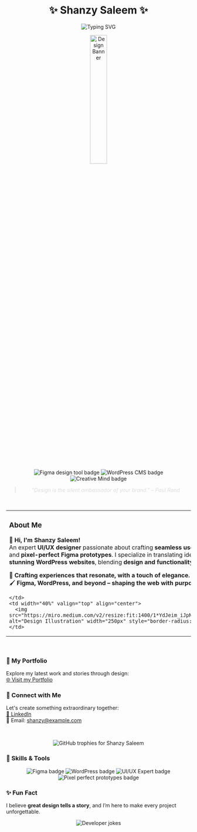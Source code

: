 <h1 align="center">✨ Shanzy Saleem ✨</h1>

<p align="center">
  <img src="https://readme-typing-svg.herokuapp.com?font=roboto+Display&size=28&duration=3000&pause=800&color=ffffff&center=true&vCenter=true&width=600&lines=Crafting+Elegant+Digital+Experiences;Mastering+Figma+Prototypes;Expert+in+WordPress+and+UI%2FUX" alt="Typing SVG" />
</p>

<p align="center">
  <img src="https://miro.medium.com/v2/resize:fit:1400/1*YdJeim_iJpNxW9SU4PHWhg.gif" width="30%" alt="Design Banner" />
</p>

<p align="center">
  <img src="https://img.shields.io/badge/UI%2FUX%20Design-Figma-%23F24E1E?style=for-the-badge&logo=figma&logoColor=white" alt="Figma design tool badge">
  <img src="https://img.shields.io/badge/Web%20Design-WordPress-%232682D1?style=for-the-badge&logo=wordpress&logoColor=white" alt="WordPress CMS badge">
  <img src="https://img.shields.io/badge/Creative-Mind-%23FFC0CB?style=for-the-badge" alt="Creative Mind badge">
</p>

<blockquote align="center" style="font-style:italic; color:#ddd;">
  "Design is the silent ambassador of your brand." – Paul Rand
</blockquote>

<br>

<table width="100%">
  <tr>
    <td width="60%" valign="top">

### About Me

🌸 **Hi, I'm Shanzy Saleem!**  
An expert **UI/UX designer** passionate about crafting **seamless user experiences** and **pixel-perfect Figma prototypes**. I specialize in translating ideas into **visually stunning WordPress websites**, blending **design and functionality** effortlessly.

🎨 **Crafting experiences that resonate, with a touch of elegance.**  
🖌️ **Figma, WordPress, and beyond – shaping the web with purpose and style.**

    </td>
    <td width="40%" valign="top" align="center">
      <img src="https://miro.medium.com/v2/resize:fit:1400/1*YdJeim_iJpNxW9SU4PHWhg.gif" alt="Design Illustration" width="250px" style="border-radius:12px;"/>
    </td>
  </tr>
</table>

<br>

### 📌 My Portfolio  
Explore my latest work and stories through design:  
[🌐 Visit my Portfolio](https://shanzysaleem.me)

### 🤝 Connect with Me  
Let's create something extraordinary together:  
[🔗 LinkedIn](https://www.linkedin.com/in/yourlinkedinprofile)  
📧 Email: shanzy@example.com

<br>

<p align="center">
  <img src="https://github-profile-trophy.vercel.app/?username=shanzy-saleem&theme=gruvbox&title=Followers,Stars,Commit,Repositories" alt="GitHub trophies for Shanzy Saleem">
</p>

### 🌟 Skills & Tools  
<p align="center">
  <img src="https://img.shields.io/badge/Design-Figma-%23F24E1E?style=for-the-badge&logo=figma&logoColor=white" alt="Figma badge" />
  <img src="https://img.shields.io/badge/CMS-WordPress-%232682D1?style=for-the-badge&logo=wordpress&logoColor=white" alt="WordPress badge" />
  <img src="https://img.shields.io/badge/UI%2FUX-Expert-%23FFC0CB?style=for-the-badge" alt="UI/UX Expert badge" />
  <img src="https://img.shields.io/badge/Prototypes-Pixel%20Perfect-%23E91E63?style=for-the-badge" alt="Pixel perfect prototypes badge" />
</p>

### ✨ Fun Fact  
I believe **great design tells a story**, and I’m here to make every project unforgettable.

<p align="center">
  <img src="https://readme-jokes.vercel.app/api?theme=monokai" alt="Developer jokes" />
</p>
